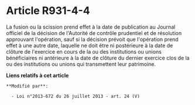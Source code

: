# Article R931-4-4

La fusion ou la scission prend effet à la date de publication au Journal officiel de la décision de l'Autorité de contrôle
prudentiel et de résolution approuvant l'opération, sauf si la décision prévoit que l'opération prend effet à une autre date,
laquelle ne doit être ni postérieure à la date de clôture de l'exercice en cours de la ou des institutions ou unions
bénéficiaires ni antérieure à la date de clôture du dernier exercice clos de la ou des institutions ou unions qui
transmettent leur patrimoine.

**Liens relatifs à cet article**

	**Modifié par**:

	  - Loi n°2013-672 du 26 juillet 2013 - art. 24 (V)

